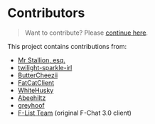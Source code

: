 # Contributors

> Want to contribute? Please [continue here](https://github.com/hearmeneigh/fchat-rising/wiki/Contributions).

This project contains contributions from:

* [Mr Stallion, esq.](https://github.com/hearmeneigh)
* [twilight-sparkle-irl](https://github.com/twilight-sparkle-irl)
* [ButterCheezii](https://github.com/ButterCheezii)
* [FatCatClient](https://github.com/FatCatClient)
* [WhiteHusky](https://github.com/WhiteHusky)
* [Abeehiltz](https://github.com/Abeehiltz)
* [greyhoof](https://github.com/greyhoof)
* [F-List Team](https://github.com/f-list) (original F-Chat 3.0 client)
